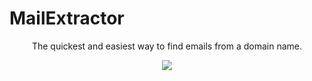 # MailExtractor
<p align="center">
  The quickest and easiest way to find emails from a domain name.
</p>
<p align="center">
  <img src="https://media.tenor.com/PpPE0k4TAZEAAAAC/anime-angel-beats.gif">
</p>

